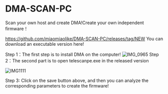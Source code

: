 # DMA-SCAN-PC
Scan your own host and create DMA!Create your own independent firmware！

https://github.com/miaomiaolike/DMA-SCAN-PC/releases/tag/NEW You can download an executable version here!

Step 1：The first step is to install DMA on the computer!
![IMG_0965](https://github.com/miaomiaolike/DMA-SCAN-PC/assets/70749818/f5df6ab7-9689-4d93-ba68-92a337f764c7)
Step 2：The second part is to open telescanpe.exe in the released version

![IMG1111](https://github.com/miaomiaolike/DMA-SCAN-PC/assets/70749818/2fc1a19d-58ed-4fc9-91eb-569ad9a591ec)

Step 3: Click on the save button above, and then you can analyze the corresponding parameters to create the firmware!
